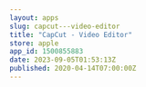 ```yaml
---
layout: apps
slug: capcut---video-editor
title: "CapCut - Video Editor"
store: apple
app_id: 1500855883
date: 2023-09-05T01:53:13Z
published: 2020-04-14T07:00:00Z
---
```

